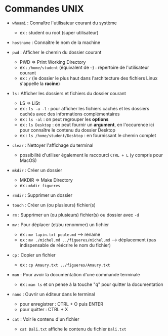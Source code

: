 # Commandes UNIX

- `whoami` : Connaître l'utilisateur courant du système 
	- ex : student ou root (super utilisateur)

- `hostname` : Connaître le nom de la machine

- `pwd` : Afficher le chemin du dossier courant
	- PWD => Print Working Directory
	- ex : `/home/student` (équivalent de `~`) : répertoire de l'utilisateur courant 
	- ex : `/` (le dossier le plus haut dans l'architecture des fichiers Linux s'appelle la **racine**)

- `ls` : Afficher les dossiers et fichiers du dossier courant
	- LS => LiSt
	- ex : `ls -a -l` : pour afficher les fichiers cachés et les dossiers cachés avec des informations complémentaires
	- ex : `ls -al` : on peut regrouper les **options**
	- ex : `ls Desktop` : on peut fournir un **argument**, en l'occurence ici pour connaître le contenu du dossier Desktop
	- ex : `ls /home/student/Desktop` : en fournissant le chemin complet

- `clear` : Nettoyer l'affichage du terminal 
	- possibilité d'utiliser également le raccourci `CTRL + L` (y compris pour MacOS)

- `mkdir` : Créer un dossier
	- MKDIR => Make Directory
	- ex : `mkdir figueres`

- `rmdir` : Supprimer un dossier

- `touch` : Créer un (ou plusieurs) fichier(s)

- `rm` : Supprimer un (ou plusieurs) fichier(s) ou dossier avec `-d`

- `mv` : Pour déplacer (et/ou renommer) un fichier
	- ex : `mv lapin.txt poule.md` --> rename
	- ex : `mv ./michel.md ../figueres/michel.md` --> déplacement (pas indispensable de réécrire le nom du fichier)

- `cp` : Copier un fichier
	- ex : `cp Amaury.txt ../figueres/Amaury.txt`

- `man` : Pour avoir la documentation d'une commande terminale
	- ex : `man ls` et on pense à la touche "q" pour quitter la documentation

- `nano` : Ouvrir un éditeur dans le terminal
	- pour enregistrer : CTRL + O puis ENTER
	- pour quitter : CTRL + X

- `cat` : Voir le contenu d'un fichier
  - `cat Dali.txt` affiche le contenu du fichier `Dali.txt`